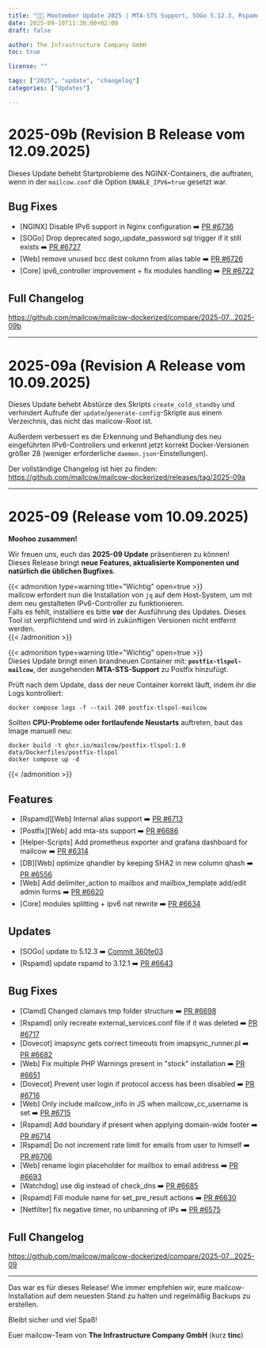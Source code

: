 ```yaml
---
title: "🍂🐄 Mootember Update 2025 | MTA-STS Support, SOGo 5.12.3, Rspamd 3.12.1, and More - Revision A"
date: 2025-09-10T11:30:00+02:00
draft: false

author: The Infrastructure Company GmbH
toc: true

license: ""

tags: ["2025", "update", "changelog"]
categories: ["Updates"]

---
```


# 2025-09b (Revision B Release vom 12.09.2025)

Dieses Update behebt Startprobleme des NGINX-Containers, die auftraten, wenn in der `mailcow.conf` die Option `ENABLE_IPV6=true` gesetzt war.

## Bug Fixes
- [NGINX] Disable IPv6 support in Nginx configuration ➡️ [PR #6736](https://github.com/mailcow/mailcow-dockerized/pull/6736)
- [SOGo] Drop deprecated sogo_update_password sql trigger if it still exists ➡️ [PR #6727](https://github.com/mailcow/mailcow-dockerized/pull/6727)
- [Web] remove unused bcc dest column from alias table ➡️ [PR #6726](https://github.com/mailcow/mailcow-dockerized/pull/6726)
- [Core] ipv6_controller improvement + fix modules handling ➡️ [PR #6722](https://github.com/mailcow/mailcow-dockerized/pull/6722)

## Full Changelog
https://github.com/mailcow/mailcow-dockerized/compare/2025-07...2025-09b

---

# 2025-09a (Revision A Release vom 10.09.2025)

Dieses Update behebt Abstürze des Skripts `create_cold_standby` und verhindert Aufrufe der `update`/`generate-config`-Skripte aus einem Verzeichnis, das nicht das mailcow-Root ist.

Außerdem verbessert es die Erkennung und Behandlung des neu eingeführten IPv6-Controllers und erkennt jetzt korrekt Docker-Versionen größer 28 (weniger erforderliche `daemon.json`-Einstellungen).

Der vollständige Changelog ist hier zu finden:
https://github.com/mailcow/mailcow-dockerized/releases/tag/2025-09a

---

# 2025-09 (Release vom 10.09.2025)

**Moohoo zusammen!**  

Wir freuen uns, euch das **2025-09 Update** präsentieren zu können!  
Dieses Release bringt **neue Features, aktualisierte Komponenten und natürlich die üblichen Bugfixes**.  

{{< admonition type=warning title="Wichtig" open=true >}}  
mailcow erfordert nun die Installation von `jq` auf dem Host-System, um mit dem neu gestalteten IPv6-Controller zu funktionieren.  
Falls es fehlt, installiere es bitte **vor** der Ausführung des Updates. Dieses Tool ist verpflichtend und wird in zukünftigen Versionen nicht entfernt werden.  
{{< /admonition >}}

{{< admonition type=warning title="Wichtig" open=true >}}  
Dieses Update bringt einen brandneuen Container mit: **`postfix-tlspol-mailcow`**, der  ausgehenden **MTA-STS-Support** zu Postfix hinzufügt.  

Prüft nach dem Update, dass der neue Container korrekt läuft, indem ihr die Logs kontrolliert:  
```
docker compose logs -f --tail 200 postfix-tlspol-mailcow
```

Sollten **CPU-Probleme oder fortlaufende Neustarts** auftreten, baut das Image manuell neu:  
```
docker build -t ghcr.io/mailcow/postfix-tlspol:1.0 data/Dockerfiles/postfix-tlspol
docker compose up -d
```  
{{< /admonition >}}


## Features
- [Rspamd][Web] Internal alias support ➡️ [PR #6713](https://github.com/mailcow/mailcow-dockerized/pull/6713)
- [Postfix][Web] add mta-sts support ➡️ [PR #6686](https://github.com/mailcow/mailcow-dockerized/pull/6686)
- [Helper-Scripts] Add prometheus exporter and grafana dashboard for mailcow ➡️ [PR #6314](https://github.com/mailcow/mailcow-dockerized/pull/6314)
- [DB][Web] optimize qhandler by keeping SHA2 in new column qhash ➡️ [PR #6556](https://github.com/mailcow/mailcow-dockerized/pull/6556)
- [Web] Add delimiter_action to mailbox and mailbox_template add/edit admin forms ➡️ [PR #6620](https://github.com/mailcow/mailcow-dockerized/pull/6620)
- [Core] modules splitting + ipv6 nat rewrite ➡️ [PR #6634](https://github.com/mailcow/mailcow-dockerized/pull/6634)

## Updates
- [SOGo] update to 5.12.3 ➡️ [Commit 360fe03](https://github.com/mailcow/mailcow-dockerized/commit/360fe0349734098bd9da75841c8cd221fbf8c32f)
- [Rspamd] update rspamd to 3.12.1 ➡️ [PR #6643](https://github.com/mailcow/mailcow-dockerized/pull/6643)

## Bug Fixes
- [Clamd] Changed clamavs tmp folder structure ➡️ [PR #6698](https://github.com/mailcow/mailcow-dockerized/pull/6698)
- [Rspamd] only recreate external_services.conf file if it was deleted ➡️ [PR #6717](https://github.com/mailcow/mailcow-dockerized/pull/6717)
- [Dovecot] imapsync gets correct timeouts from imapsync_runner.pl ➡️ [PR #6682](https://github.com/mailcow/mailcow-dockerized/pull/6682)
- [Web] Fix multiple PHP Warnings present in "stock" installation ➡️ [PR #6651](https://github.com/mailcow/mailcow-dockerized/pull/6651)
- [Dovecot] Prevent user login if protocol access has been disabled ➡️ [PR #6716](https://github.com/mailcow/mailcow-dockerized/pull/6716)
- [Web] Only include mailcow_info in JS when mailcow_cc_username is set ➡️ [PR #6715](https://github.com/mailcow/mailcow-dockerized/pull/6715)
- [Rspamd] Add boundary if present when applying domain-wide footer ➡️ [PR #6714](https://github.com/mailcow/mailcow-dockerized/pull/6714)
- [Rspamd] Do not increment rate limit for emails from user to himself ➡️ [PR #6706](https://github.com/mailcow/mailcow-dockerized/pull/6706)
- [Web] rename login placeholder for mailbox to email address ➡️ [PR #6693](https://github.com/mailcow/mailcow-dockerized/pull/6693)
- [Watchdog] use dig instead of check_dns ➡️ [PR #6685](https://github.com/mailcow/mailcow-dockerized/pull/6685)
- [Rspamd] Fill module name for set_pre_result actions ➡️ [PR #6630](https://github.com/mailcow/mailcow-dockerized/pull/6630)
- [Netfilter] fix negative timer, no unbanning of IPs ➡️ [PR #6575](https://github.com/mailcow/mailcow-dockerized/pull/6575)


## Full Changelog
https://github.com/mailcow/mailcow-dockerized/compare/2025-07...2025-09

---

Das war es für dieses Release! Wie immer empfehlen wir, eure mailcow-Installation auf dem neuesten Stand zu halten und regelmäßig Backups zu erstellen.

Bleibt sicher und viel Spaß!

Euer mailcow-Team von **The Infrastructure Company GmbH** (kurz **tinc**)
